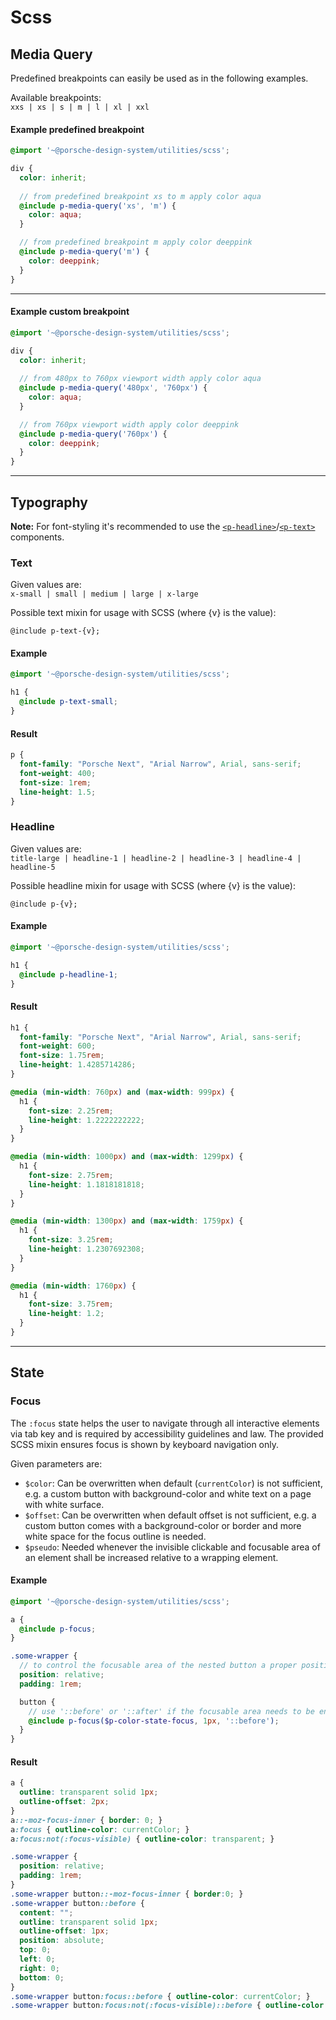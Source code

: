 # Scss

## Media Query
Predefined breakpoints can easily be used as in the following examples.

Available breakpoints:  
`xxs | xs | s | m | l | xl | xxl`

#### Example predefined breakpoint
```scss
@import '~@porsche-design-system/utilities/scss';

div {
  color: inherit;
  
  // from predefined breakpoint xs to m apply color aqua
  @include p-media-query('xs', 'm') {
    color: aqua;
  }

  // from predefined breakpoint m apply color deeppink
  @include p-media-query('m') {
    color: deeppink;
  }
}
```

---

#### Example custom breakpoint
```scss
@import '~@porsche-design-system/utilities/scss';

div {
  color: inherit;
  
  // from 480px to 760px viewport width apply color aqua
  @include p-media-query('480px', '760px') {
    color: aqua;
  }

  // from 760px viewport width apply color deeppink
  @include p-media-query('760px') {
    color: deeppink;
  }
}
```

---

## Typography

**Note:** For font-styling it's recommended to use the [`<p-headline>`](#/components/typography#headline)/[`<p-text>`](#/components/typography#text) components.

### Text

Given values are:  
`x-small | small | medium | large | x-large`

Possible text mixin for usage with SCSS (where {v} is the value):
```
@include p-text-{v};
```

#### Example
```scss
@import '~@porsche-design-system/utilities/scss';

h1 {
  @include p-text-small;
}
```

#### Result
```css
p {
  font-family: "Porsche Next", "Arial Narrow", Arial, sans-serif;
  font-weight: 400;
  font-size: 1rem;
  line-height: 1.5;
}
```

### Headline

Given values are:  
`title-large | headline-1 | headline-2 | headline-3 | headline-4 | headline-5`

Possible headline mixin for usage with SCSS (where {v} is the value):
```
@include p-{v};
```

#### Example
```scss
@import '~@porsche-design-system/utilities/scss';

h1 {
  @include p-headline-1;
}
```

#### Result
```css
h1 {
  font-family: "Porsche Next", "Arial Narrow", Arial, sans-serif;
  font-weight: 600;
  font-size: 1.75rem;
  line-height: 1.4285714286;
}

@media (min-width: 760px) and (max-width: 999px) {
  h1 {
    font-size: 2.25rem;
    line-height: 1.2222222222;
  }
}

@media (min-width: 1000px) and (max-width: 1299px) {
  h1 {
    font-size: 2.75rem;
    line-height: 1.1818181818;
  }
}

@media (min-width: 1300px) and (max-width: 1759px) {
  h1 {
    font-size: 3.25rem;
    line-height: 1.2307692308;
  }
}

@media (min-width: 1760px) {
  h1 {
    font-size: 3.75rem;
    line-height: 1.2;
  }
}
```

---

## State

### Focus

The `:focus` state helps the user to navigate through all interactive elements via tab key and is required by accessibility guidelines and law. 
The provided SCSS mixin ensures focus is shown by keyboard navigation only.

Given parameters are: 
* `$color`: Can be overwritten when default (`currentColor`) is not sufficient, e.g. a custom button with background-color and white text on a page with white surface.  
* `$offset`: Can be overwritten when default offset is not sufficient, e.g. a custom button comes with a background-color or border and more white space for the focus outline is needed.  
* `$pseudo`: Needed whenever the invisible clickable and focusable area of an element shall be increased relative to a wrapping element.

#### Example

```scss
@import '~@porsche-design-system/utilities/scss';

a {
  @include p-focus;
}

.some-wrapper {
  // to control the focusable area of the nested button a proper position needs to be defined
  position: relative;
  padding: 1rem;

  button {
    // use '::before' or '::after' if the focusable area needs to be enlarged relative to a wrapping element
    @include p-focus($p-color-state-focus, 1px, '::before');
  }
}
```

#### Result

```css
a { 
  outline: transparent solid 1px;
  outline-offset: 2px;
}
a::-moz-focus-inner { border: 0; }
a:focus { outline-color: currentColor; }
a:focus:not(:focus-visible) { outline-color: transparent; }

.some-wrapper {
  position: relative;
  padding: 1rem;
}
.some-wrapper button::-moz-focus-inner { border:0; }
.some-wrapper button::before { 
  content: "";
  outline: transparent solid 1px;
  outline-offset: 1px;
  position: absolute;
  top: 0;
  left: 0;
  right: 0;
  bottom: 0;
}
.some-wrapper button:focus::before { outline-color: currentColor; }
.some-wrapper button:focus:not(:focus-visible)::before { outline-color: transparent; }
```
